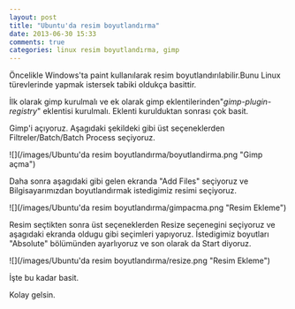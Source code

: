 ```yaml
---
layout: post
title: "Ubuntu'da resim boyutlandırma"
date: 2013-06-30 15:33
comments: true
categories: linux resim boyutlandırma, gimp
---
```


Öncelikle Windows'ta paint kullanılarak resim boyutlandırılabilir.Bunu Linux türevlerinde yapmak istersek tabiki oldukça basittir.

İlk olarak gimp kurulmalı ve ek olarak gimp eklentilerinden"*gimp-plugin-registry*" eklentisi kurulmalı.
Eklenti kurulduktan sonrası çok basit.

Gimp'i açıyoruz. Aşagıdaki şekildeki gibi üst seçeneklerden Filtreler/Batch/Batch Process  seçiyoruz.

![](/images/Ubuntu'da resim boyutlandırma/boyutlandirma.png "Gimp açma")

Daha sonra aşagıdaki gibi gelen ekranda "Add Files" seçiyoruz ve Bilgisayarımızdan boyutlandırmak istedigimiz resimi seçiyoruz.

![](/images/Ubuntu'da resim boyutlandırma/gimpacma.png "Resim Ekleme")

Resim seçtikten sonra üst seçeneklerden Resize seçenegini seçiyoruz ve aşagıdaki ekranda oldugu gibi seçimleri yapıyoruz.
İstedigimiz boyutları "Absolute" bölümünden ayarlıyoruz ve son olarak da Start diyoruz.

![](/images/Ubuntu'da resim boyutlandırma/resize.png "Resim Ekleme")

İşte bu kadar basit.

Kolay gelsin.

